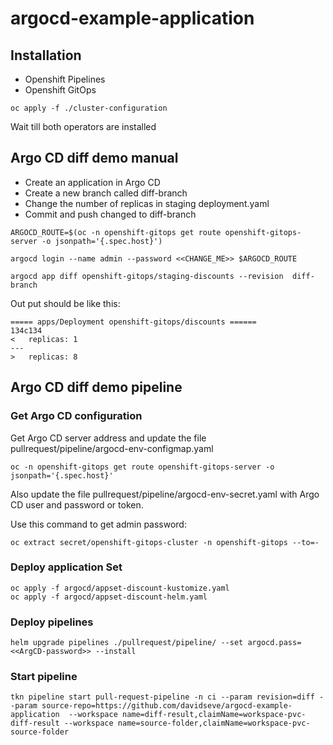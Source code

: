 # argocd-example-application

## Installation
- Openshift Pipelines
- Openshift GitOps

```
oc apply -f ./cluster-configuration
```
Wait till both operators are installed

## Argo CD diff demo manual

- Create an application in Argo CD
- Create a new branch called diff-branch
- Change the number of replicas in staging deployment.yaml
- Commit and push changed to diff-branch

```
ARGOCD_ROUTE=$(oc -n openshift-gitops get route openshift-gitops-server -o jsonpath='{.spec.host}')

argocd login --name admin --password <<CHANGE_ME>> $ARGOCD_ROUTE

argocd app diff openshift-gitops/staging-discounts --revision  diff-branch
```

Out put should be like this:

```
===== apps/Deployment openshift-gitops/discounts ======
134c134
<   replicas: 1
---
>   replicas: 8
```

## Argo CD diff demo pipeline

### Get Argo CD configuration
Get Argo CD server address and update the file pullrequest/pipeline/argocd-env-configmap.yaml

```
oc -n openshift-gitops get route openshift-gitops-server -o jsonpath='{.spec.host}'
```

Also update the file pullrequest/pipeline/argocd-env-secret.yaml with Argo CD user and password or token.

Use this command to get admin password:
```
oc extract secret/openshift-gitops-cluster -n openshift-gitops --to=-
```

### Deploy application Set

```
oc apply -f argocd/appset-discount-kustomize.yaml
oc apply -f argocd/appset-discount-helm.yaml
```

### Deploy pipelines

```
helm upgrade pipelines ./pullrequest/pipeline/ --set argocd.pass=<<ArgCD-password>> --install
```

### Start pipeline

```
tkn pipeline start pull-request-pipeline -n ci --param revision=diff --param source-repo=https://github.com/davidseve/argocd-example-application  --workspace name=diff-result,claimName=workspace-pvc-diff-result --workspace name=source-folder,claimName=workspace-pvc-source-folder
```

